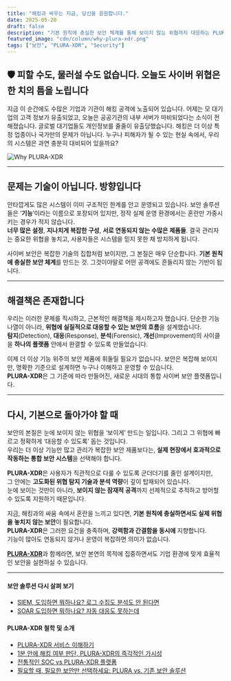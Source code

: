 ```yaml
---
title: "해킹과 싸우는 지금, 당신을 응원합니다."
date: 2025-05-20
draft: false
description: "기본 원칙에 충실한 보안 체계를 통해 보이지 않는 위협까지 대응하는 PLURA-XDR의 필요성을 알아봅니다."
featured_image: "cdn/column/why-plura-xdr.png"
tags: ["보안", "PLURA-XDR", "Security"]
---
```


## 🛡️ 피할 수도, 물러설 수도 없습니다. 오늘도 사이버 위협은 한 치의 틈을 노립니다

지금 이 순간에도 수많은 기업과 기관이 해킹 공격에 노출되어 있습니다. 어제는 모 대기업의 고객 정보가 유출되었고, 오늘은 공공기관의 내부 서버가 마비되었다는 소식이 전해졌습니다. 글로벌 대기업들도 개인정보를 줄줄이 유출당했습니다. 해킹은 더 이상 특정 업종이나 국가만의 문제가 아닙니다. 누구나 피해자가 될 수 있는 현실 속에서, 우리의 시스템은 과연 충분히 대비되어 있을까요?

<!--more-->
![Why PLURA-XDR](https://blog.plura.io/cdn/column/why-plura-xdr.png)

---

## 문제는 기술이 아닙니다. 방향입니다

안타깝게도 많은 시스템이 이미 구조적인 한계를 안고 운영되고 있습니다. 보안 솔루션들은 ‘**기능**’이라는 이름으로 포장되어 있지만, 정작 실제 운영 환경에서는 혼란만 가중시키는 경우가 적지 않습니다.  
**너무 많은 설정**, **지나치게 복잡한 구성**, **서로 연동되지 않는 수많은 제품들**. 결국 관리자는 중요한 위협을 놓치고, 사용자들은 시스템을 믿지 못한 채 방치하게 됩니다.

사이버 보안은 복잡한 기술의 집합처럼 보이지만, 그 본질은 매우 단순합니다. **기본 원칙에 충실한 보안 체계**를 만드는 것. 그것이야말로 어떤 공격에도 흔들리지 않는 기반이 됩니다.

---

## 해결책은 존재합니다

우리는 이러한 문제를 직시하고, 근본적인 해결책을 제시하고자 했습니다. 단순한 기능 나열이 아니라, **위협에 실질적으로 대응할 수 있는 보안의 흐름**을 설계했습니다.  
**탐지**(Detection), **대응**(Response), **분석**(Forensic), **개선**(Improvement)의 사이클을 **하나의 플랫폼** 안에서 완결할 수 있도록 만들었습니다.

이제 더 이상 기능 위주의 보안 제품에 휘둘릴 필요가 없습니다. 보안은 복잡해 보이지만, 명확한 기준으로 설계하면 누구나 이해하고 운영할 수 있습니다.  
**PLURA-XDR**은 그 기준에 따라 만들어진, 새로운 시대의 통합 사이버 보안 플랫폼입니다.

---

## 다시, 기본으로 돌아가야 할 때

보안의 본질은 눈에 보이지 않는 위협을 ‘보이게’ 만드는 일입니다. 그리고 그 위협에 빠르고 정확하게 ‘대응할 수 있도록’ 돕는 것입니다.  
우리는 더 이상 기능만 많고 관리가 복잡한 보안 제품보다는, **실제 현장에서 효과적으로 작동하는 통합 보안 시스템**을 선택해야 합니다.

**PLURA-XDR**은 사용자가 직관적으로 다룰 수 있도록 군더더기를 줄인 설계이지만,  
그 안에는 **고도화된 위협 탐지 기술과 분석 역량**이 깊이 탑재되어 있습니다.  
눈에 보이는 것만이 아니라, **보이지 않는 잠재적 공격**까지 선제적으로 추적하고 방어할 수 있도록 지원하기 때문입니다.

지금, 해킹과의 싸움 속에서 혼란을 느끼고 있다면, **기본 원칙에 충실하면서도 실제 위협을 놓치지 않는 보안**이 필요합니다.  
**PLURA-XDR**은 그러한 요건을 충족하며, **강력함과 간결함을 동시에** 지향합니다.  
기능이 많아도 연동되지 않거나 운영이 복잡하면 의미가 없습니다.  

[**PLURA-XDR**](https://www.plura.io)과 함께라면, 보안 본연의 목적에 집중하면서도 기업 환경에 맞게 효율적인 보안을 실현하실 수 있습니다.

---

#### 보안 솔루션 다시 살펴 보기

- [SIEM, 도입하면 뭐하나요? 로그 수집도 분석도 안 된다면](https://blog.plura.io/ko/column/why_siem_always_fails/)
- [SOAR 도입하면 뭐하나요? 자동 대응도 못하는데](https://blog.plura.io/ko/column/why_soar_always_fails/)
  
#### PLURA-XDR 철학 및 소개

- [PLURA-XDR 서비스 이해하기](https://w.plura.io/philosophy/ko/)
- [1분 안에 해킹 여부 판단, PLURA-XDR의 즉각적인 가시성](https://blog.plura.io/ko/respond/1-minute-detection/)
- [전통적인 SOC vs PLURA-XDR 플랫폼](https://blog.plura.io/ko/column/traditional_soc_vs_plura_xdr/)
- [필요할 때, 필요한 보안만 선택하세요: PLURA vs. 기존 보안 솔루션](https://blog.plura.io/ko/column/plura_vs_traditional_security/)
